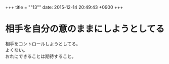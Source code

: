 +++
title = ""13""
date: 2015-12-14 20:49:43 +0900
+++

相手を自分の意のままにしようとしてる
===
相手をコントロールしようとしてる。  
よくない。  
おれにできることは期待すること。
